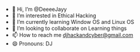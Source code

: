- 👋 Hi, I’m @DeeeeJayy
- 👀 I’m interested in Ethical Hacking
- 🌱 I’m currently learning Window OS and Linux OS
- 💞️ I’m looking to collaborate on Learning things
- 📫 How to reach me djhackandcyber@gmail.com
- 😄 Pronouns: DJ



<!---
DeeeeJayy/DeeeeJayy is a ✨ special ✨ repository because its `README.md` (this file) appears on your GitHub profile.
You can click the Preview link to take a look at your changes.
--->
